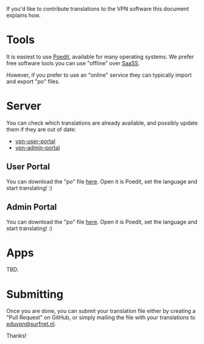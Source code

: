If you'd like to contribute translations to the VPN software this document
explains how.

# Tools

It is easiest to use [Poedit](https://poedit.net/download), available for many 
operating systems. We prefer free software tools you can use "offline" over 
[SaaSS](https://www.gnu.org/philosophy/who-does-that-server-really-serve.html).

However, if you prefer to use an "online" service they can typically import and
export "po" files.

# Server

You can check which translations are already available, and possibly update 
them if they are out of date:

* [vpn-user-portal](https://github.com/eduvpn/vpn-user-portal/tree/master/locale)
* [vpn-admin-portal](https://github.com/eduvpn/vpn-admin-portal/tree/master/locale)

## User Portal

You can download the "po" file 
[here](https://github.com/eduvpn/vpn-user-portal/raw/master/locale/VpnUserPortal.po). 
Open it is Poedit, set the language and start translating! :)

## Admin Portal

You can download the "po" file 
[here](https://github.com/eduvpn/vpn-admin-portal/raw/master/locale/VpnAdminPortal.po). 
Open it is Poedit, set the language and start translating! :)

# Apps

TBD.

# Submitting

Once you are done, you can submit your translation file either by creating a 
"Pull Request" on GitHub, or simply mailing the file with your translations to
[eduvpn@surfnet.nl](mailto:eduvpn@surfnet.nl).

Thanks!
